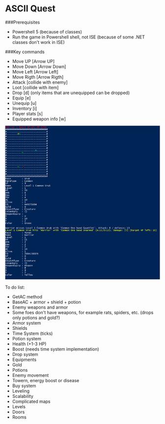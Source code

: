 # ASCII Quest

###Prerequisites
* Powershell 5 (because of classes)
* Run the game in Powershell shell, not ISE (because of some .NET classes don't work in ISE)

###Key commands
* Move UP [Arrow UP]
* Move Down [Arrow Down]
* Move Left [Arrow Left]
* Move Rigth [Arrow Rigth]
* Attack [collide with enemy]
* Loot [collide with item]
* Drop [d] (only items that are unequipped can be dropped)
* Equip [e]
* Unequip [u]
* Inventory [i]
* Player stats [s]
* Equipped weapon info [w]
          
![alt tag](https://github.com/Satak/AsciiQuest/blob/master/AsciiQuest.PNG)

To do list:

* GetAC method
* BaseAC + armor + shield + potion
* Enemy weapons and armor
* Some foes don't have weapons, for example rats, spiders, etc. (drops only potions and gold?)
* Armor system
* Shields
* Time System (ticks)
* Potion system
* Health (+1-3 HP)
* Boost (needs time system implementation)
* Drop system
* Equipments
* Gold
* Potions
* Enemy movement
* Towern, energy boost or disease
* Buy system
* Leveling
* Scalability
* Complicated maps
* Levels
* Doors
* Rooms
